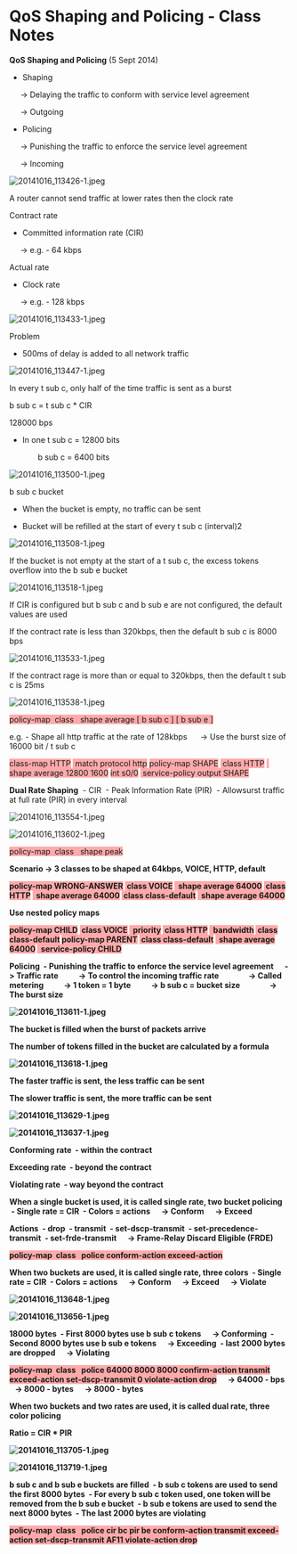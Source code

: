 # QoS Shaping and Policing - Class Notes

**QoS Shaping and Policing** (5 Sept 2014)

- Shaping

     -> Delaying the traffic to conform with service level agreement

     -> Outgoing

- Policing

     -> Punishing the traffic to enforce the service level agreement

     -> Incoming

![20141016_113426-1.jpeg](image/20141016_113426-1.jpeg)

A router cannot send traffic at lower rates then the clock rate

Contract rate

- Committed information rate (CIR)

     -> e.g. - 64 kbps

Actual rate

- Clock rate

     -> e.g. - 128 kbps

![20141016_113433-1.jpeg](image/20141016_113433-1.jpeg)

Problem

- 500ms of delay is added to all network traffic

![20141016_113447-1.jpeg](image/20141016_113447-1.jpeg)

In every t sub c, only half of the time traffic is sent as a burst

b sub c = t sub c * CIR

128000 bps

- In one t sub c = 12800 bits

             b sub c = 6400 bits

![20141016_113500-1.jpeg](image/20141016_113500-1.jpeg)

b sub c bucket

- When the bucket is empty, no traffic can be sent

- Bucket will be refilled at the start of every t sub c (interval)2

![20141016_113508-1.jpeg](image/20141016_113508-1.jpeg)

If the bucket is not empty at the start of a t sub c, the excess tokens overflow into the b sub e bucket

![20141016_113518-1.jpeg](image/20141016_113518-1.jpeg)

If CIR is configured but b sub c and b sub e are not configured, the default values are used

If the contract rate is less than 320kbps, then the default b sub c is 8000 bps

![20141016_113533-1.jpeg](image/20141016_113533-1.jpeg)

If the contract rage is more than or equal to 320kbps, then the default t sub c is 25ms

![20141016_113538-1.jpeg](image/20141016_113538-1.jpeg)

<span style="background-color: #ffaaaa">policy-map <name></span>
<span style="background-color: #ffaaaa"> class <name></span>
<span style="background-color: #ffaaaa">  shape average <cir> [ b sub c ] [ b sub e ]</span>

e.g. - Shape all http traffic at the rate of 128kbps
     -> Use the burst size of 16000 bit / t sub c

<span style="background-color: #ffaaaa">class-map HTTP</span>
<span style="background-color: #ffaaaa"> match protocol http</span>
<span style="background-color: #ffaaaa">policy-map SHAPE</span>
<span style="background-color: #ffaaaa"> class HTTP</span>
<span style="background-color: #ffaaaa">  shape average 12800 1600</span>
<span style="background-color: #ffaaaa">int s0/0</span>
<span style="background-color: #ffaaaa"> service-policy output SHAPE</span>

**Dual Rate Shaping**
 - CIR
 - Peak Information Rate (PIR)
 - Allowsurst traffic at full rate (PIR) in every interval

![20141016_113554-1.jpeg](image/20141016_113554-1.jpeg)

![20141016_113602-1.jpeg](image/20141016_113602-1.jpeg)

<span style="background-color: #ffaaaa">policy-map <name></span>
<span style="background-color: #ffaaaa"> class <name></span>
<span style="background-color: #ffaaaa">  shape peak <cir> <b sub c> <b sub e></span>

Scenario -> 3 classes to be shaped at 64kbps, VOICE, HTTP, default

<span style="background-color: #ffaaaa">policy-map WRONG-ANSWER</span>
<span style="background-color: #ffaaaa"> class VOICE</span>
<span style="background-color: #ffaaaa">  shape average 64000</span>
<span style="background-color: #ffaaaa"> class HTTP</span>
<span style="background-color: #ffaaaa">  shape average 64000</span>
<span style="background-color: #ffaaaa"> class class-default</span>
<span style="background-color: #ffaaaa">  shape average 64000</span>

Use nested policy maps

<span style="background-color: #ffaaaa">policy-map CHILD</span>
<span style="background-color: #ffaaaa"> class VOICE</span>
<span style="background-color: #ffaaaa">  priority</span>
<span style="background-color: #ffaaaa"> class HTTP</span>
<span style="background-color: #ffaaaa">  bandwidth</span>
<span style="background-color: #ffaaaa"> class class-default</span>
<span style="background-color: #ffaaaa">policy-map PARENT</span>
<span style="background-color: #ffaaaa"> class class-default</span>
<span style="background-color: #ffaaaa">  shape average 64000</span>
<span style="background-color: #ffaaaa">  service-policy CHILD</span>

**Policing**
 - Punishing the traffic to enforce the service level agreement
     -> Traffic rate
          -> To control the incoming traffic rate
               -> Called metering
          -> 1 token = 1 byte
          -> b sub c = bucket size
               -> The burst size

![20141016_113611-1.jpeg](image/20141016_113611-1.jpeg)

The bucket is filled when the burst of packets arrive

The number of tokens filled in the bucket are calculated by a formula

![20141016_113618-1.jpeg](image/20141016_113618-1.jpeg)

The faster traffic is sent, the less traffic can be sent

The slower traffic is sent, the more traffic can be sent

![20141016_113629-1.jpeg](image/20141016_113629-1.jpeg)

![20141016_113637-1.jpeg](image/20141016_113637-1.jpeg)

Conforming rate
 - within the contract

Exceeding rate
 - beyond the contract

Violating rate
 - way beyond the contract

When a single bucket is used, it is called single rate, two bucket policing
 - Single rate = CIR
 - Colors = actions
     -> Conform
     -> Exceed

**Actions**
 - drop
 - transmit
 - set-dscp-transmit <dscp>
 - set-precedence-transmit <precedence>
 - set-frde-transmit
     -> Frame-Relay Discard Eligible (FRDE)

<span style="background-color: #ffaaaa">policy-map <name></span>
<span style="background-color: #ffaaaa"> class <name></span>
<span style="background-color: #ffaaaa">  police <cir> <b sub c> conform-action <action> exceed-action <action></span>

When two buckets are used, it is called single rate, three colors
 - Single rate = CIR
 - Colors = actions
     -> Conform
     -> Exceed
     -> Violate

![20141016_113648-1.jpeg](image/20141016_113648-1.jpeg)

![20141016_113656-1.jpeg](image/20141016_113656-1.jpeg)

18000 bytes
 - First 8000 bytes use b sub c tokens
     -> Conforming
 - Second 8000 bytes use b sub e tokens
     -> Exceeding
 - last 2000 bytes are dropped
     -> Violating

<span style="background-color: #ffaaaa">policy-map <name></span>
<span style="background-color: #ffaaaa"> class <name></span>
<span style="background-color: #ffaaaa">  police 64000 8000 8000 confirm-action transmit exceed-action set-dscp-transmit 0 violate-action drop</span>
     -> 64000 - bps
     -> 8000 - bytes
     -> 8000 - bytes

When two buckets and two rates are used, it is called dual rate, three color policing

Ratio = CIR * PIR

![20141016_113705-1.jpeg](image/20141016_113705-1.jpeg)

![20141016_113719-1.jpeg](image/20141016_113719-1.jpeg)

b sub c and b sub e buckets are filled
 - b sub c tokens are used to send the first 8000 bytes
 - For every b sub c token used, one token will be removed from the b sub e bucket
 - b sub e tokens are used to send the next 8000 bytes
 - The last 2000 bytes are violating

<span style="background-color: #ffaaaa">policy-map <name></span>
<span style="background-color: #ffaaaa"> class <name></span>
<span style="background-color: #ffaaaa">  police cir <value> bc <value> pir <value> be <value> conform-action transmit exceed-action set-dscp-transmit AF11 violate-action drop</span>
